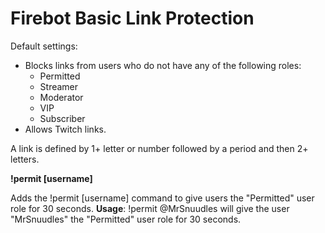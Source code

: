 # Firebot Basic Link Protection
Default settings:
- Blocks links from users who do not have any of the following roles:
  -  Permitted
  -  Streamer
  -  Moderator
  -  VIP
  -  Subscriber
- Allows Twitch links.

A link is defined by 1+ letter or number followed by a period and then 2+ letters.

**!permit [username]**

Adds the !permit [username] command to give users the "Permitted" user role for 30 seconds.
**Usage**: !permit @MrSnuudles will give the user "MrSnuudles" the "Permitted" user role for 30 seconds.
